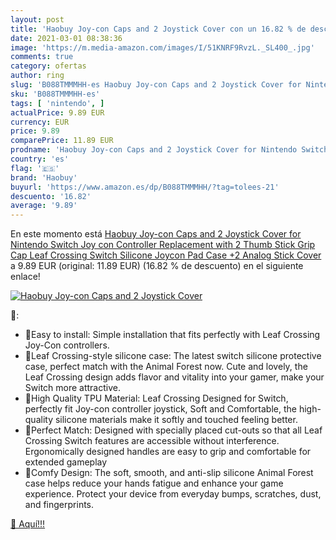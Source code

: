 ```yaml
---
layout: post
title: 'Haobuy Joy-con Caps and 2 Joystick Cover con un 16.82 % de descuento'
date: 2021-03-01 08:38:36
image: 'https://m.media-amazon.com/images/I/51KNRF9RvzL._SL400_.jpg'
comments: true
category: ofertas
author: ring
slug: 'B088TMMMHH-es Haobuy Joy-con Caps and 2 Joystick Cover for Nintendo...'
sku: 'B088TMMMHH-es'
tags: [ 'nintendo', ]
actualPrice: 9.89 EUR
currency: EUR
price: 9.89
comparePrice: 11.89 EUR
prodname: 'Haobuy Joy-con Caps and 2 Joystick Cover for Nintendo Switch  Joy con Controller Replacement with 2 Thumb Stick Grip Cap Leaf Crossing Switch  Silicone Joycon Pad Case +2 Analog Stick Cover'
country: 'es'
flag: '🇪🇸'
brand: 'Haobuy'
buyurl: 'https://www.amazon.es/dp/B088TMMMHH/?tag=tolees-21'
descuento: '16.82'
average: '9.89'
---
```


En este momento está [Haobuy Joy-con Caps and 2 Joystick Cover for Nintendo Switch  Joy con Controller Replacement with 2 Thumb Stick Grip Cap Leaf Crossing Switch  Silicone Joycon Pad Case +2 Analog Stick Cover](https://www.amazon.es/dp/B088TMMMHH/?tag=tolees-21) a 9.89 EUR (original: 11.89 EUR) (16.82 %  de descuento) en el siguiente enlace!

[![Haobuy Joy-con Caps and 2 Joystick Cover](https://m.media-amazon.com/images/I/51KNRF9RvzL._SL400_.jpg)](https://www.amazon.es/dp/B088TMMMHH/?tag=tolees-21)

🔎:

- 🍃Easy to install: Simple installation that fits perfectly with Leaf Crossing Joy-Con controllers.
- 🍃Leaf Crossing-style silicone case: The latest switch silicone protective case, perfect match with the Animal Forest now. Cute and lovely, the Leaf Crossing design adds flavor and vitality into your gamer, make your Switch more attractive.
- 🍃High Quality TPU Material: Leaf Crossing Designed for Switch, perfectly fit Joy-con controller joystick, Soft and Comfortable, the high-quality silicone materials make it softly and touched feeling better.
- 🍃Perfect Match: Designed with specially placed cut-outs so that all Leaf Crossing Switch features are accessible without interference. Ergonomically designed handles are easy to grip and comfortable for extended gameplay
- 🍃Comfy Design: The soft, smooth, and anti-slip silicone Animal Forest case helps reduce your hands fatigue and enhance your game experience. Protect your device from everyday bumps, scratches, dust, and fingerprints.

[🛒 Aquí!!!](https://www.amazon.es/dp/B088TMMMHH/?tag=tolees-21)
